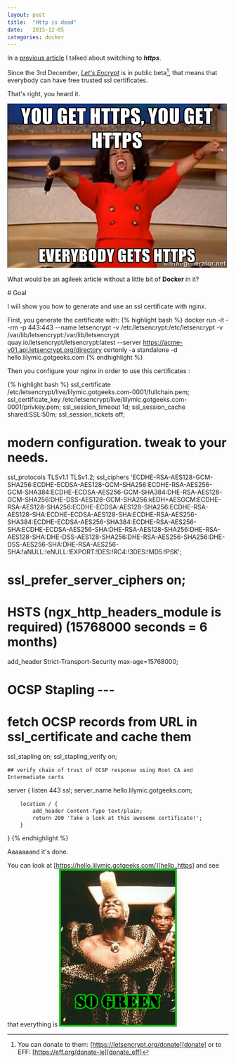```yaml
---
layout: post
title:  "Http is dead"
date:   2015-12-05
categories: docker
---
```


In a [previous article][previous_article] I talked about switching to **_https_**.

Since the 3rd December, [_Let's Encrypt_][letsencrypt] is in public beta[^1], that means that everybody can have free trusted ssl certificates.

That's right, you heard it.

![OprahHttps][OprahHttps]

What would be an agileek article without a little bit of **Docker** in it?

# Goal

I will show you how to generate and use an ssl certificate with nginx.

First, you generate the certificate with:
{% highlight bash %}
docker run -it --rm -p 443:443 --name letsencrypt -v /etc/letsencrypt:/etc/letsencrypt -v /var/lib/letsencrypt:/var/lib/letsencrypt quay.io/letsencrypt/letsencrypt:latest --server https://acme-v01.api.letsencrypt.org/directory certonly -a standalone -d hello.lilymic.gotgeeks.com
{% endhighlight %}

Then you configure your nginx in order to use this certificates :

{% highlight bash %}
ssl_certificate      /etc/letsencrypt/live/lilymic.gotgeeks.com-0001/fullchain.pem;
ssl_certificate_key  /etc/letsencrypt/live/lilymic.gotgeeks.com-0001/privkey.pem;
ssl_session_timeout 1d;
ssl_session_cache shared:SSL:50m;
ssl_session_tickets off;


# modern configuration. tweak to your needs.
ssl_protocols TLSv1.1 TLSv1.2;
ssl_ciphers 'ECDHE-RSA-AES128-GCM-SHA256:ECDHE-ECDSA-AES128-GCM-SHA256:ECDHE-RSA-AES256-GCM-SHA384:ECDHE-ECDSA-AES256-GCM-SHA384:DHE-RSA-AES128-GCM-SHA256:DHE-DSS-AES128-GCM-SHA256:kEDH+AESGCM:ECDHE-RSA-AES128-SHA256:ECDHE-ECDSA-AES128-SHA256:ECDHE-RSA-AES128-SHA:ECDHE-ECDSA-AES128-SHA:ECDHE-RSA-AES256-SHA384:ECDHE-ECDSA-AES256-SHA384:ECDHE-RSA-AES256-SHA:ECDHE-ECDSA-AES256-SHA:DHE-RSA-AES128-SHA256:DHE-RSA-AES128-SHA:DHE-DSS-AES128-SHA256:DHE-RSA-AES256-SHA256:DHE-DSS-AES256-SHA:DHE-RSA-AES256-SHA:!aNULL:!eNULL:!EXPORT:!DES:!RC4:!3DES:!MD5:!PSK';
#    ssl_prefer_server_ciphers on;

# HSTS (ngx_http_headers_module is required) (15768000 seconds = 6 months)
add_header Strict-Transport-Security max-age=15768000;

# OCSP Stapling ---
# fetch OCSP records from URL in ssl_certificate and cache them
ssl_stapling on;
ssl_stapling_verify on;

    ## verify chain of trust of OCSP response using Root CA and Intermediate certs

server {
        listen       443 ssl;
        server_name  hello.lilymic.gotgeeks.com;

        location / {            
            add_header Content-Type text/plain;
            return 200 'Take a look at this awesome certificate!';
        }
}
{% endhighlight %}

Aaaaaaand it's done.

You can look at [https://hello.lilymic.gotgeeks.com/][hello_https] and see that everything is ![so green][soGreen]

[previous_article]: /jekyll/2015/11/20/disqus-https-and-http/
[letsencrypt]: https://letsencrypt.org/
[OprahHttps]: /images/posts/letsencrypt/meme.jpg
[hello_https]: https://hello.lilymic.gotgeeks.com/
[soGreen]: /images/posts/letsencrypt/super_green.gif
[donate]: https://letsencrypt.org/donate
[donate_eff]: https://eff.org/donate-le
[^1]: You can donate to them:  [https://letsencrypt.org/donate][donate] or to EFF: [https://eff.org/donate-le][donate_eff]
